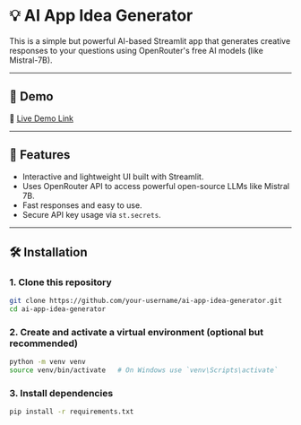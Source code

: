 # 💡 AI App Idea Generator

This is a simple but powerful AI-based Streamlit app that generates creative responses to your questions using OpenRouter's free AI models (like Mistral-7B).

---

## 🚀 Demo

🔗 [Live Demo Link](https://ai-chatbot-8u7uwybdb7evgsrw7yxvat.streamlit.app/)  

---
## 🧠 Features

- Interactive and lightweight UI built with Streamlit.
- Uses OpenRouter API to access powerful open-source LLMs like Mistral 7B.
- Fast responses and easy to use.
- Secure API key usage via `st.secrets`.

---

## 🛠️ Installation

### 1. Clone this repository
```bash
git clone https://github.com/your-username/ai-app-idea-generator.git
cd ai-app-idea-generator
```
### 2. Create and activate a virtual environment (optional but recommended)
```bash
python -m venv venv
source venv/bin/activate   # On Windows use `venv\Scripts\activate`
```
### 3. Install dependencies
```bash
pip install -r requirements.txt
```
